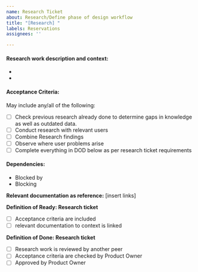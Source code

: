 ```yaml
---
name: Research Ticket
about: Research/Define phase of design workflow
title: "[Research] "
labels: Reservations
assignees: ''

---
```


#### Research work description and context:
  -
  - 

#### Acceptance Criteria:
May include any/all of the following:
- [ ] Check previous research already done to determine gaps in knowledge as well as outdated data. 
- [ ] Conduct research with relevant users
- [ ] Combine Research findings
- [ ] Observe where user problems arise
- [ ] Complete everything in DOD below as per research ticket requirements

#### Dependencies:

- Blocked by
- Blocking

**Relevant documentation as reference:**
[insert links]

**Definition of Ready: Research ticket**

- [ ] Acceptance criteria are included
- [ ] relevant documentation to context is linked

**Definition of Done: Research ticket** 
 - [ ] Research work is reviewed by another peer
 - [ ] Acceptance criteria are checked by Product Owner
 - [ ] Approved by Product Owner
